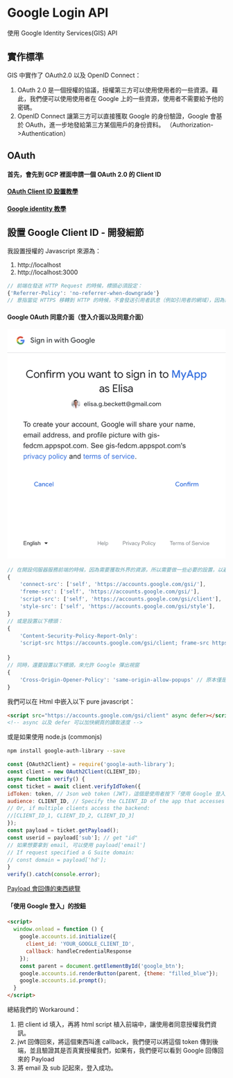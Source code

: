 # Google Login API
使用 Google Identity Services(GIS) API

## 實作標準
GIS 中實作了 OAuth2.0 以及 OpenID Connect：
1. OAuth 2.0 是一個授權的協議，授權第三方可以使用使用者的一些資源。藉此，我們便可以使用使用者在 Google 上的一些資源，使用者不需要給予他的密碼。
2. OpenID Connect 讓第三方可以直接獲取 Google 的身份驗證，Google 會基於 OAuth，進一步地發給第三方某個用戶的身份資料。
（Authorization->Authentication）

## OAuth
#### 首先，會先到 GCP 裡面申請一個 OAuth 2.0 的 Client ID
#### [OAuth Client ID 設置教學](https://support.google.com/cloud/answer/6158849?hl=en#:~:text=To%20create%20an%20OAuth%202.0%20client%20ID%20in,New%20Credentials%2C%20then%20select%20OAuth%20client%20ID%20.)
#### [Google identity 教學](https://developers.google.com/identity/gsi/web/guides/get-google-api-clientid?hl=zh-tw)

## 設置 Google Client ID - 開發細節
我設置授權的 Javascript 來源為：
1. http://localhost
2. http://localhost:3000

```javascript
// 前端在發送 HTTP Request 的時候，標頭必須設定：
{'Referrer-Policy': 'no-referrer-when-downgrade'}
// 意指當從 HTTPS 移轉到 HTTP 的時候，不會發送引用者訊息（例如引用者的網域），因為這個標頭不會被加密，這樣可能造成一些被針對性的攻擊
```

#### Google OAuth 同意介面（登入介面以及同意介面）
![登入介面以及這一面同意介面](./img/1.png)

```javascript
// 在開設伺服器服務前端的時候，因為需要獲取外界的資源，所以需要做一些必要的設置，以避免 CORS 禁止我們讀取 Google 的資料。（不知道 react-server 會不會搞事）
{
    'connect-src': ['self', 'https://accounts.google.com/gsi/'],
    'freme-src': ['self', 'https://accounts.google.com/gsi/'],
    'script-src': ['self', 'https://accounts.google.com/gsi/client'],
    'style-src': ['self', 'https://accounts.google.com/gsi/style'],
}
// 或是設置以下標頭：
{
    'Content-Security-Policy-Report-Only': 
    'script-src https://accounts.google.com/gsi/client; frame-src https://accounts.google.com/gsi/; connect-src https://accounts.google.com/gsi/;'

}
// 同時，還要設置以下標頭，來允許 Google 彈出視窗
{
    'Cross-Origin-Opener-Policy': 'same-origin-allow-popups' // 原本僅是 'same-origin'
}
```

我們可以在 Html 中嵌入以下 pure javascript：
```html
<script src="https://accounts.google.com/gsi/client" async defer></script>
<!-- async 以及 defer 可以加快網頁的讀取速度 -->
```
或是如果使用 node.js (commonjs)
```bash
npm install google-auth-library --save
```
```javascript
const {OAuth2Client} = require('google-auth-library');
const client = new OAuth2Client(CLIENT_ID);
async function verify() {
const ticket = await client.verifyIdToken({
idToken: token, // Json web token (JWT)，這個是使用者按下「使用 Google 登入」後回傳的 ID Key（公鑰）
audience: CLIENT_ID, // Specify the CLIENT_ID of the app that accesses the backend
// Or, if multiple clients access the backend:
//[CLIENT_ID_1, CLIENT_ID_2, CLIENT_ID_3]
});
const payload = ticket.getPayload();
const userid = payload['sub']; // get "id"
// 如果想要拿到 email, 可以使用 payload['email']
// If request specified a G Suite domain:
// const domain = payload['hd'];
}
verify().catch(console.error);
```
[Payload 會回傳的東西總覽](https://developers.google.com/identity/gsi/web/reference/js-reference?hl=zh-tw#credential)
#### 「使用 Google 登入」的按鈕
``` html
<script>
  window.onload = function () {
    google.accounts.id.initialize({
      client_id: 'YOUR_GOOGLE_CLIENT_ID',
      callback: handleCredentialResponse
    });
    const parent = document.getElementById('google_btn');
    google.accounts.id.renderButton(parent, {theme: "filled_blue"});
    google.accounts.id.prompt();
  }
</script>
```
總結我們的 Workaround：
1. 把 client id 填入，再將 html script 植入前端中，讓使用者同意授權我們資訊。
2. jwt 回傳回來，將這個東西叫進 callback，我們便可以將這個 token 傳到後端，並且驗證其是否真實授權我們，如果有，我們便可以看到 Google 回傳回來的 Payload
3. 將 email 及 sub 記起來，登入成功。